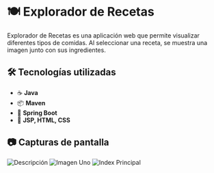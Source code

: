 # 🍽️ Explorador de Recetas  

Explorador de Recetas es una aplicación web que permite visualizar diferentes tipos de comidas. Al seleccionar una receta, se muestra una imagen junto con sus ingredientes.  

## 🛠️ Tecnologías utilizadas  

- ☕ **Java**  
- 📦 **Maven**  
- 🌱 **Spring Boot**  
- 🎨 **JSP, HTML, CSS**  

## 📷 Capturas de pantalla
![Descripción](https://pbs.twimg.com/media/Gi4fB7lX0AAjNb6?format=jpg&name=medium)
![Imagen Uno](https://pbs.twimg.com/media/Gi4fB8BXMAA81xW?format=jpg&name=medium)
![Index Principal](\src\main\resources\static\assets\index.png)
